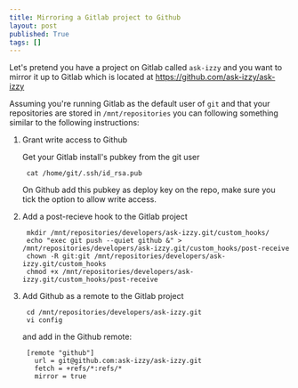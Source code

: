```yaml
---
title: Mirroring a Gitlab project to Github
layout: post
published: True
tags: []
---
```


Let's pretend you have a project on Gitlab called `ask-izzy` and you want to mirror it up to Gitlab which is located at https://github.com/ask-izzy/ask-izzy

Assuming you're running Gitlab as the default user of `git` and that your repositories are stored in `/mnt/repositories` you can following something similar to the following instructions:

1. Grant write access to Github

    Get your Gitlab install's pubkey from the git user

        cat /home/git/.ssh/id_rsa.pub

    On Github add this pubkey as deploy key on the repo, make sure you tick the option to allow write access.

2. Add a post-recieve hook to the Gitlab project

        mkdir /mnt/repositories/developers/ask-izzy.git/custom_hooks/
        echo "exec git push --quiet github &" > /mnt/repositories/developers/ask-izzy.git/custom_hooks/post-receive
        chown -R git:git /mnt/repositories/developers/ask-izzy.git/custom_hooks
        chmod +x /mnt/repositories/developers/ask-izzy.git/custom_hooks/post-receive

3. Add Github as a remote to the Gitlab project

        cd /mnt/repositories/developers/ask-izzy.git
        vi config

    and add in the Github remote:

        [remote "github"]
          url = git@github.com:ask-izzy/ask-izzy.git
          fetch = +refs/*:refs/*
          mirror = true


